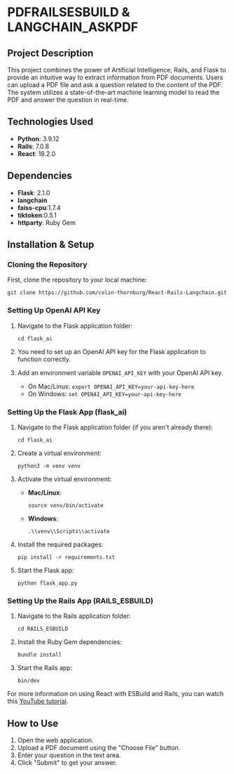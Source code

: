 # PDFRAILSESBUILD & LANGCHAIN_ASKPDF

## Project Description

This project combines the power of Artificial Intelligence, Rails, and Flask to provide an intuitive way to extract information from PDF documents. Users can upload a PDF file and ask a question related to the content of the PDF. The system utilizes a state-of-the-art machine learning model to read the PDF and answer the question in real-time.

## Technologies Used

- **Python**: 3.9.12
- **Rails**: 7.0.8
- **React**: 18.2.0

## Dependencies

- **Flask**: 2.1.0
- **langchain**
- **faiss-cpu**:1.7.4
- **tiktoken**:0.5.1
- **httparty**: Ruby Gem

## Installation & Setup

### Cloning the Repository

First, clone the repository to your local machine:

```
git clone https://github.com/colin-thornburg/React-Rails-Langchain.git
```

### Setting Up OpenAI API Key

1. Navigate to the Flask application folder:
    ```
    cd flask_ai
    ```
        

2. You need to set up an OpenAI API key for the Flask application to function correctly.
3. Add an environment variable `OPENAI_API_KEY` with your OpenAI API key.
    - On Mac/Linux: `export OPENAI_API_KEY=your-api-key-here`
    - On Windows: `set OPENAI_API_KEY=your-api-key-here`


### Setting Up the Flask App (flask_ai)

1. Navigate to the Flask application folder (if you aren't already there):

    ```
    cd flask_ai
    ```

2. Create a virtual environment:

    ```
    python3 -m venv venv
    ```

3. Activate the virtual environment:

    - **Mac/Linux**:

        ```
        source venv/bin/activate
        ```

    - **Windows**:

        ```
        .\\venv\\Scripts\\activate
        ```

4. Install the required packages:

    ```
    pip install -r requirements.txt
    ```

5. Start the Flask app:

    ```
    python flask_app.py
    ```

### Setting Up the Rails App (RAILS_ESBUILD)

1. Navigate to the Rails application folder:

    ```
    cd RAILS_ESBUILD
    ```

2. Install the Ruby Gem dependencies:

    ```
    bundle install
    ```

3. Start the Rails app:

    ```
    bin/dev
    ```

For more information on using React with ESBuild and Rails, you can watch this [YouTube tutorial](https://youtu.be/yoLJXjEV2nM?si=2dqvMXGe2-ElU4US).


## How to Use

1. Open the web application.
2. Upload a PDF document using the "Choose File" button.
3. Enter your question in the text area.
4. Click "Submit" to get your answer.
